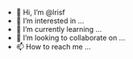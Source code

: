 - 👋 Hi, I’m @lrisf
- 👀 I’m interested in ...
- 🌱 I’m currently learning ...
- 💞️ I’m looking to collaborate on ...
- 📫 How to reach me ...

<!---
lrisf/lrisf is a ✨ special ✨ repository because its `README.md` (this file) appears on your GitHub profile.
You can click the Preview link to take a look at your changes.
--->

